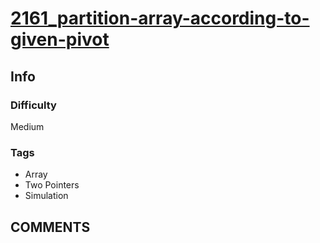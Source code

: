 # [2161_partition-array-according-to-given-pivot](https://leetcode.com/problems/partition-array-according-to-given-pivot/)

## Info

### Difficulty

Medium

### Tags

- Array
- Two Pointers
- Simulation

## __COMMENTS__

> 

